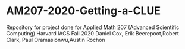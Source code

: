 # AM207-2020-Getting-a-CLUE
Repository for project done for Applied Math 207 (Advanced Scientific Computing) Harvard IACS Fall 2020 
Daniel Cox, Erik Beerepoot,Robert Clark, Paul Oramasionwu,Austin Rochon
